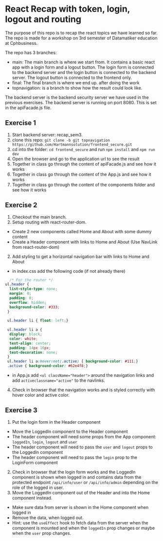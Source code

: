 # React Recap with token, login, logout and routing
The purpose of this repo is to recap the react topics we have learned so far. The repo is made for a workshop on 3rd semester of Datamatiker education at Cphbusiness.

The repo has 3 branches:
- main: The main branch is where we start from. It contains a basic react app with a login form and a logout button. The login form is connected to the backend server and the login button is connected to the backend server. The logout button is connected to the frontend only.
- final: The final branch is where we end up. after doing the work
- topnavigation: is a branch to show how the result could look like.

The backend server is the backend security server we have used in the previous exercises. The backend server is running on port 8080. This is set in the apiFacade.js file.

## Exercise 1
1. Start backend server: recap_sem3.
2. clone this repo: `git clone -b git topnavigation https://github.com/Hartmannsolution/frontend_secure.git`
3. cd into the folder: `cd frontend_secure` and run `npm install` and `npm run dev`
4. Open the browser and go to the application url to see the result
1. Together in class go through the content of apiFacade.js and see how it works
2. Together in class go through the content of the App.js and see how it works
3. Together in class go through the content of the components folder and see how it works

## Exercise 2
1. Checkout the main branch.
1. Setup routing with react-router-dom.
  - Create 2 new components called Home and About with some dummy content
  - Create a Header component with links to Home and About (Use NavLink from react-router-dom)
2. Add styling to get a horizontal navigation bar with links to Home and About
  - in index.css add the following code (if not already there)
```css
  /* For the router */
ul.header {
  list-style-type: none;
  margin: 0;
  padding: 0;
  overflow: hidden;
  background-color: #333;
 }
 
 ul.header li { float: left;}
 
 ul.header li a {
  display: block;
  color: white;
  text-align: center;
  padding: 14px 16px;
  text-decoration: none;
 }
 ul.header li a:hover:not(.active) { background-color: #111;}
 .active { background-color: #62e4f8;}
```
  - in App.js add `<ul className="header">` around the navigation links and add `activeclassname="active"` to the navlinks.
4. Check in browser that the navigation works and is styled correctly with hover color and active color.

## Exercise 3
1. Put the login form in the Header component
  - Move the LoggedIn component to the Header component
  - The header component will need some props from the App component: `loggedIn`, `login`, `logout` and `user`
  - The header component will need to pass the `user` and `logout` props to the LoggedIn component
  - The header component will need to pass the `login` prop to the LoginForm component
2. Check in browser that the login form works and the LoggedIn component is shown when logged in and contains data from the protected endpoint `/api/info/user` or `/api/info/admin` depending on the role of the logged in user.
3. Move the LoggedIn component out of the Header and into the Home component instead.
  - Make sure data from server is shown in the Home component when logged in
  - Remove the data, when logged out. 
  - Hint: use the `useEffect` hook to fetch data from the server when the component is mounted and when the `loggedIn` prop changes or maybe when the `user` prop changes.
